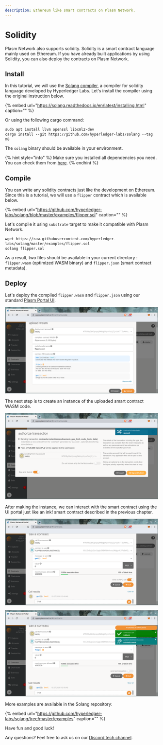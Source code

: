 ```yaml
---
description: Ethereum like smart contracts on Plasm Network.
---
```


# Solidity

Plasm Network also supports solidity. Solidity is a smart contract language mainly used on Ethereum. If you have already built applications by using Solidity, you can also deploy the contracts on Plasm Network.

## Install

In this tutorial, we will use the [Solang compiler](https://github.com/hyperledger-labs/solang), a compiler for solidity language developed by Hyperledger Labs. Let's install the compiler using the original instruction below.

{% embed url="https://solang.readthedocs.io/en/latest/installing.html" caption="" %}

Or using the following cargo command:

```text
sudo apt install llvm openssl libxml2-dev
cargo install --git https://github.com/hyperledger-labs/solang --tag m8
```

The `solang` binary should be available in your environment.

{% hint style="info" %}
Make sure you installed all dependencies you need. You can check them from [here](https://solang.readthedocs.io/en/latest/installing.html#installing-llvm-on-ubuntu).
{% endhint %}

## Compile

You can write any solidity contracts just like the development on Ethereum. Since this is a tutorial, we will use a `flipper` contract which is available below.

{% embed url="https://github.com/hyperledger-labs/solang/blob/master/examples/flipper.sol" caption="" %}

Let's compile it using `substrate` target to make it compatible with Plasm Network.

```text
wget https://raw.githubusercontent.com/hyperledger-labs/solang/master/examples/flipper.sol
solang flipper.sol
```

As a result, two files should be available in your current directory : `flipper.wasm` \(optimized WASM binary\) and `flipper.json` \(smart contract metadata\).

## Deploy

Let's deploy the compiled `flipper.wasm` and `flipper.json` using our standard [Plasm Portal UI](https://apps.plasmnet.io).

![Deploy your smart contract WASM code on Dusty Network.](../.gitbook/assets/flipper.png)

The next step is to create an instance of the uploaded smart contract WASM code.

![Sent smart contract instance transaction.](../.gitbook/assets/instance_flipper.png)

After making the instance, we can interact with the smart contract using the UI portal just like an ink! smart contract described in the previous chapter.

![Read data from smart contract using RPC call.](../.gitbook/assets/call_flipper.png)

![Write data into smart contract via a transaction.](../.gitbook/assets/call_flipper2.png)

More examples are available in the Solang repository:

{% embed url="https://github.com/hyperledger-labs/solang/tree/master/examples" caption="" %}

Have fun and good luck!

Any questions? Feel free to ask us on our [Discord tech channel](https://discord.com/invite/kH3Njpr).[    
](https://docs.plasmnet.io/workshop-and-tutorial/smart-contract/deploy-your-smart-contract-on-plasm)

